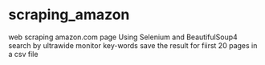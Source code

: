 # scraping_amazon

web scraping amazon.com page 
Using Selenium and BeautifulSoup4
search by ultrawide monitor key-words
save the result for fiirst 20 pages in a csv file
